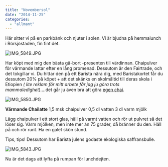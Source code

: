 ```yaml
---
title: "Novembersol"
date: "2014-11-25"
categories: 
  - "allmant"
---
```


Här sitter vi på en parkbänk och njuter i solen. Vi är bjudna på hemmalunch i Rörsjöstaden, fin fint det.  

![IMG_5849.JPG](/static/img/IMG_5849.jpg)

Har köpt med mig den bästa gå-bort -presenten till värdinnan. Chaipulver för värmande lattar efter en lång promenad. Dessutom är den Fairtrade, och det tokgillar vi. Du hittar den på ett Barista nära dig, med Baristakortet får du dessutom 20% på köpet + att det skänks en skolmåltid till deras skola i Etiopien _( lite reklam för mitt arbete får jag ju göra trots mammaledighet_)....det går ju även bra att göra [egen chai](http://import.local/2012/02/29/akta-indisk-chai/).  
  
![IMG_5850.JPG](/static/img/IMG_5850.jpg)

**Värmande Chailatte** 1,5 msk chaipulver 0,5 dl vatten 3 dl varm mjölk

Lägg chaipulver i ett stort glas, häll på varmt vatten och rör ut pulvret så det löser sig. Värm mjölken, men inte mer än 75 grader, då bränner du den. Häll på och rör runt. Ha en galet skön stund.

Tips, tips! Dessutom har Barista julens godaste ekologiska saffransbulle.  
  
![IMG_5843.JPG](/static/img/IMG_5843.jpg)

Nu är det dags att lyfta på rumpan för lunchdejten.
